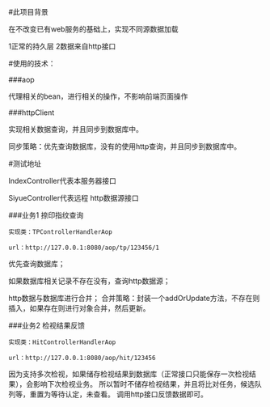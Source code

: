 #此项目背景
    
   在不改变已有web服务的基础上，实现不同源数据加载
   
   1正常的持久层
   2数据来自http接口
   
   
#使用的技术：
   
   ###aop 
   
   代理相关的bean，进行相关的操作，不影响前端页面操作
   
   
   
   ###httpClient
   
   实现相关数据查询，并且同步到数据库中。
   
   同步策略：优先查询数据库，没有的使用http查询，并且同步到数据库中。
   
   
#测试地址

IndexController代表本服务器接口

SiyueController代表远程 http数据源接口

###业务1  捺印指纹查询

    实现类：TPControllerHandlerAop

    url：http://127.0.0.1:8080/aop/tp/123456/1
     
   优先查询数据库；
   
   如果数据库相关记录不存在没有，查询http数据源；
   
   http数据与数据库进行合并；
   合并策略：封装一个addOrUpdate方法，不存在则插入，如果存在则进行对象合并，然后更新。
   
   
   

###业务2  检视结果反馈

    实现类：HitControllerHandlerAop

    url：http://127.0.0.1:8080/aop/hit/123456
   
   因为支持多次检视，如果储存检视结果到数据库（正常接口只能保存一次检视结果），会影响下次检视业务。
   所以暂时不储存检视结果，并且将比对任务，候选队列等，重置为等待认定，未查看。
   调用http接口反馈数据即可。
   
